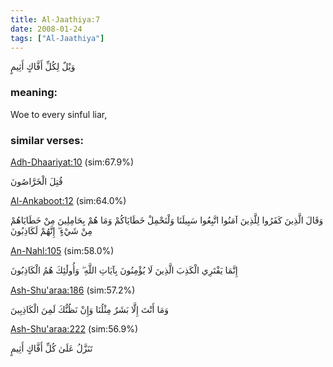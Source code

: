 ```yaml
---
title: Al-Jaathiya:7
date: 2008-01-24
tags: ["Al-Jaathiya"]
---
```

وَيْلٌ لِكُلِّ أَفَّاكٍ أَثِيمٍ
### meaning: 
Woe to every sinful liar,
### similar verses: 

[Adh-Dhaariyat:10](/51/10) (sim:67.9%)

قُتِلَ الْخَرَّاصُونَ

[Al-Ankaboot:12](/29/12) (sim:64.0%)

وَقَالَ الَّذِينَ كَفَرُوا لِلَّذِينَ آمَنُوا اتَّبِعُوا سَبِيلَنَا وَلْنَحْمِلْ خَطَايَاكُمْ وَمَا هُمْ بِحَامِلِينَ مِنْ خَطَايَاهُمْ مِنْ شَيْءٍ ۖ إِنَّهُمْ لَكَاذِبُونَ

[An-Nahl:105](/16/105) (sim:58.0%)

إِنَّمَا يَفْتَرِي الْكَذِبَ الَّذِينَ لَا يُؤْمِنُونَ بِآيَاتِ اللَّهِ ۖ وَأُولَٰئِكَ هُمُ الْكَاذِبُونَ

[Ash-Shu'araa:186](/26/186) (sim:57.2%)

وَمَا أَنْتَ إِلَّا بَشَرٌ مِثْلُنَا وَإِنْ نَظُنُّكَ لَمِنَ الْكَاذِبِينَ

[Ash-Shu'araa:222](/26/222) (sim:56.9%)

تَنَزَّلُ عَلَىٰ كُلِّ أَفَّاكٍ أَثِيمٍ
